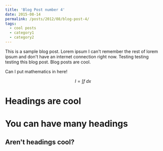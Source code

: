 ```yaml
---
title: 'Blog Post number 4'
date: 2015-08-14
permalink: /posts/2012/08/blog-post-4/
tags:
  - cool posts
  - category1
  - category2
---
```


This is a sample blog post. Lorem ipsum I can't remember the rest of lorem ipsum and don't have an internet connection right now. Testing testing testing this blog post. Blog posts are cool.

Can I put mathematics in here!

$$
I = \int f \;dx
$$

Headings are cool
======

You can have many headings
======

Aren't headings cool?
------